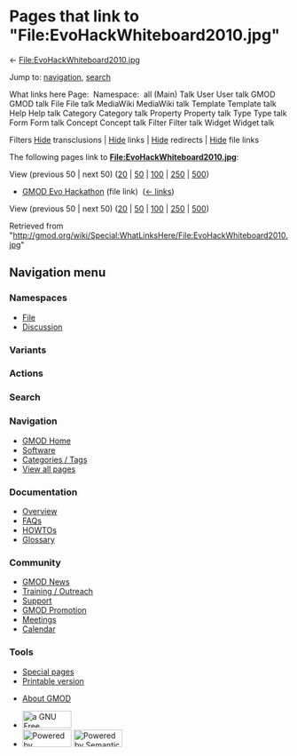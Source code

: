 <div id="mw-page-base" class="noprint">

</div>

<div id="mw-head-base" class="noprint">

</div>

<div id="content" class="mw-body" role="main">

<span id="top"></span>

<div id="mw-js-message" style="display:none;">

</div>



# <span dir="auto">Pages that link to "File:EvoHackWhiteboard2010.jpg"</span>

<div id="bodyContent">

<div id="contentSub">

←
[File:EvoHackWhiteboard2010.jpg](/wiki/File:EvoHackWhiteboard2010.jpg "File:EvoHackWhiteboard2010.jpg")

</div>

<div id="jump-to-nav" class="mw-jump">

Jump to: [navigation](#mw-navigation), [search](#p-search)

</div>

<div id="mw-content-text">

What links here Page:  Namespace:  all (Main) Talk User User talk GMOD
GMOD talk File File talk MediaWiki MediaWiki talk Template Template talk
Help Help talk Category Category talk Property Property talk Type Type
talk Form Form talk Concept Concept talk Filter Filter talk Widget
Widget talk

Filters
[Hide](/mediawiki/index.php?title=Special:WhatLinksHere/File:EvoHackWhiteboard2010.jpg&hidetrans=1 "Special:WhatLinksHere/File:EvoHackWhiteboard2010.jpg")
transclusions \|
[Hide](/mediawiki/index.php?title=Special:WhatLinksHere/File:EvoHackWhiteboard2010.jpg&hidelinks=1 "Special:WhatLinksHere/File:EvoHackWhiteboard2010.jpg")
links \|
[Hide](/mediawiki/index.php?title=Special:WhatLinksHere/File:EvoHackWhiteboard2010.jpg&hideredirs=1 "Special:WhatLinksHere/File:EvoHackWhiteboard2010.jpg")
redirects \|
[Hide](/mediawiki/index.php?title=Special:WhatLinksHere/File:EvoHackWhiteboard2010.jpg&hideimages=1 "Special:WhatLinksHere/File:EvoHackWhiteboard2010.jpg")
file links

The following pages link to
**[File:EvoHackWhiteboard2010.jpg](/wiki/File:EvoHackWhiteboard2010.jpg "File:EvoHackWhiteboard2010.jpg")**:

View (previous 50 \| next 50)
([20](/mediawiki/index.php?title=Special:WhatLinksHere/File:EvoHackWhiteboard2010.jpg&limit=20 "Special:WhatLinksHere/File:EvoHackWhiteboard2010.jpg")
\|
[50](/mediawiki/index.php?title=Special:WhatLinksHere/File:EvoHackWhiteboard2010.jpg&limit=50 "Special:WhatLinksHere/File:EvoHackWhiteboard2010.jpg")
\|
[100](/mediawiki/index.php?title=Special:WhatLinksHere/File:EvoHackWhiteboard2010.jpg&limit=100 "Special:WhatLinksHere/File:EvoHackWhiteboard2010.jpg")
\|
[250](/mediawiki/index.php?title=Special:WhatLinksHere/File:EvoHackWhiteboard2010.jpg&limit=250 "Special:WhatLinksHere/File:EvoHackWhiteboard2010.jpg")
\|
[500](/mediawiki/index.php?title=Special:WhatLinksHere/File:EvoHackWhiteboard2010.jpg&limit=500 "Special:WhatLinksHere/File:EvoHackWhiteboard2010.jpg"))

- [GMOD Evo Hackathon](/wiki/GMOD_Evo_Hackathon "GMOD Evo Hackathon")
  (file link) ‎ <span class="mw-whatlinkshere-tools">([←
  links](/mediawiki/index.php?title=Special:WhatLinksHere&target=GMOD+Evo+Hackathon "Special:WhatLinksHere"))</span>

View (previous 50 \| next 50)
([20](/mediawiki/index.php?title=Special:WhatLinksHere/File:EvoHackWhiteboard2010.jpg&limit=20 "Special:WhatLinksHere/File:EvoHackWhiteboard2010.jpg")
\|
[50](/mediawiki/index.php?title=Special:WhatLinksHere/File:EvoHackWhiteboard2010.jpg&limit=50 "Special:WhatLinksHere/File:EvoHackWhiteboard2010.jpg")
\|
[100](/mediawiki/index.php?title=Special:WhatLinksHere/File:EvoHackWhiteboard2010.jpg&limit=100 "Special:WhatLinksHere/File:EvoHackWhiteboard2010.jpg")
\|
[250](/mediawiki/index.php?title=Special:WhatLinksHere/File:EvoHackWhiteboard2010.jpg&limit=250 "Special:WhatLinksHere/File:EvoHackWhiteboard2010.jpg")
\|
[500](/mediawiki/index.php?title=Special:WhatLinksHere/File:EvoHackWhiteboard2010.jpg&limit=500 "Special:WhatLinksHere/File:EvoHackWhiteboard2010.jpg"))

</div>

<div class="printfooter">

Retrieved from
"<http://gmod.org/wiki/Special:WhatLinksHere/File:EvoHackWhiteboard2010.jpg>"

</div>

<div id="catlinks" class="catlinks catlinks-allhidden">

</div>

<div class="visualClear">

</div>

</div>

</div>

<div id="mw-navigation">

## Navigation menu

<div id="mw-head">



<div id="left-navigation">

<div id="p-namespaces" class="vectorTabs" role="navigation"
aria-labelledby="p-namespaces-label">

### Namespaces

- <span id="ca-nstab-image"><a href="/wiki/File:EvoHackWhiteboard2010.jpg" accesskey="c"
  title="View the file page [c]">File</a></span>
- <span id="ca-talk"><a
  href="/mediawiki/index.php?title=File_talk:EvoHackWhiteboard2010.jpg&amp;action=edit&amp;redlink=1"
  accesskey="t"
  title="Discussion about the content page [t]">Discussion</a></span>

</div>

<div id="p-variants" class="vectorMenu emptyPortlet" role="navigation"
aria-labelledby="p-variants-label">

### 

### Variants[](#)

<div class="menu">

</div>

</div>

</div>

<div id="right-navigation">



<div id="p-cactions" class="vectorMenu emptyPortlet" role="navigation"
aria-labelledby="p-cactions-label">

### Actions[](#)

<div class="menu">

</div>

</div>

<div id="p-search" role="search">

### Search

<div id="simpleSearch">

</div>

</div>

</div>

</div>

<div id="mw-panel">

<div id="p-logo" role="banner">

<a href="/wiki/Main_Page"
style="background-image: url(http://gmod.org/images/GMOD-cogs.png);"
title="Visit the main page"></a>

</div>

<div id="p-Navigation" class="portal" role="navigation"
aria-labelledby="p-Navigation-label">

### Navigation

<div class="body">

- <span id="n-GMOD-Home">[GMOD Home](/wiki/Main_Page)</span>
- <span id="n-Software">[Software](/wiki/GMOD_Components)</span>
- <span id="n-Categories-.2F-Tags">[Categories /
  Tags](/wiki/Categories)</span>
- <span id="n-View-all-pages">[View all
  pages](/wiki/Special:AllPages)</span>

</div>

</div>

<div id="p-Documentation" class="portal" role="navigation"
aria-labelledby="p-Documentation-label">

### Documentation

<div class="body">

- <span id="n-Overview">[Overview](/wiki/Overview)</span>
- <span id="n-FAQs">[FAQs](/wiki/Category:FAQ)</span>
- <span id="n-HOWTOs">[HOWTOs](/wiki/Category:HOWTO)</span>
- <span id="n-Glossary">[Glossary](/wiki/Glossary)</span>

</div>

</div>

<div id="p-Community" class="portal" role="navigation"
aria-labelledby="p-Community-label">

### Community

<div class="body">

- <span id="n-GMOD-News">[GMOD News](/wiki/GMOD_News)</span>
- <span id="n-Training-.2F-Outreach">[Training /
  Outreach](/wiki/Training_and_Outreach)</span>
- <span id="n-Support">[Support](/wiki/Support)</span>
- <span id="n-GMOD-Promotion">[GMOD
  Promotion](/wiki/GMOD_Promotion)</span>
- <span id="n-Meetings">[Meetings](/wiki/Meetings)</span>
- <span id="n-Calendar">[Calendar](/wiki/Calendar)</span>

</div>

</div>

<div id="p-tb" class="portal" role="navigation"
aria-labelledby="p-tb-label">

### Tools

<div class="body">

- <span id="t-specialpages"><a href="/wiki/Special:SpecialPages" accesskey="q"
  title="A list of all special pages [q]">Special pages</a></span>
- <span id="t-print"><a
  href="/mediawiki/index.php?title=Special:WhatLinksHere/File:EvoHackWhiteboard2010.jpg&amp;printable=yes"
  rel="alternate" accesskey="p"
  title="Printable version of this page [p]">Printable version</a></span>

</div>

</div>

</div>

</div>

<div id="footer" role="contentinfo">

- <span id="footer-places-about">[About
  GMOD](/wiki/GMOD:About "GMOD:About")</span>

<!-- -->

- <span id="footer-copyrightico">[<img src="http://www.gnu.org/graphics/gfdl-logo-small.png" width="88"
  height="31" alt="a GNU Free Documentation License" />](http://www.gnu.org/licenses/fdl-1.3.html)</span>
- <span id="footer-poweredbyico">[<img src="/mediawiki/skins/common/images/poweredby_mediawiki_88x31.png"
  width="88" height="31" alt="Powered by MediaWiki" />](//www.mediawiki.org/)
  [<img
  src="/mediawiki/extensions/SemanticMediaWiki/includes/../resources/images/smw_button.png"
  width="88" height="31" alt="Powered by Semantic MediaWiki" />](https://www.semantic-mediawiki.org/wiki/Semantic_MediaWiki)</span>

<div style="clear:both">

</div>

</div>
